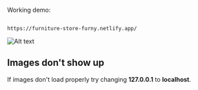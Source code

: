 Working demo:

```

https://furniture-store-furny.netlify.app/

```

![Alt text](https://i.imgur.com/PSqIfcO.jpg "Website screenshot")

## Images don't show up

If images don't load properly try changing **127.0.0.1** to **localhost**.
